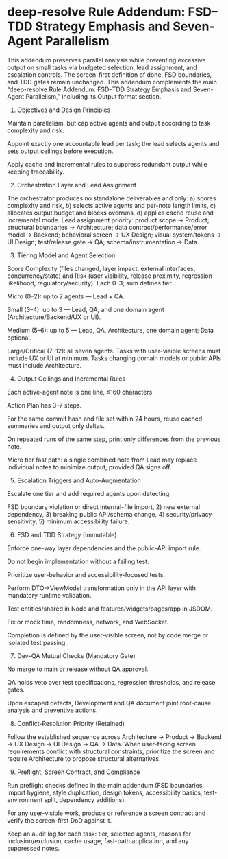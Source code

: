 # deep-resolve Rule Addendum: FSD–TDD Strategy Emphasis and Seven-Agent Parallelism

This addendum preserves parallel analysis while preventing excessive output on small tasks via budgeted selection, lead assignment, and escalation controls. The screen-first definition of done, FSD boundaries, and TDD gates remain unchanged. This addendum complements the main “deep-resolve Rule Addendum: FSD–TDD Strategy Emphasis and Seven-Agent Parallelism,” including its Output format section.

1) Objectives and Design Principles

Maintain parallelism, but cap active agents and output according to task complexity and risk.

Appoint exactly one accountable lead per task; the lead selects agents and sets output ceilings before execution.

Apply cache and incremental rules to suppress redundant output while keeping traceability.

2) Orchestration Layer and Lead Assignment

The orchestrator produces no standalone deliverables and only:
a) scores complexity and risk, b) selects active agents and per-note length limits, c) allocates output budget and blocks overruns, d) applies cache reuse and incremental mode.
Lead assignment priority: product scope → Product; structural boundaries → Architecture; data contract/performance/error model → Backend; behavioral screen → UX Design; visual system/tokens → UI Design; test/release gate → QA; schema/instrumentation → Data.

3) Tiering Model and Agent Selection

Score Complexity (files changed, layer impact, external interfaces, concurrency/state) and Risk (user visibility, release proximity, regression likelihood, regulatory/security). Each 0–3; sum defines tier.

Micro (0–2): up to 2 agents — Lead + QA.

Small (3–4): up to 3 — Lead, QA, and one domain agent (Architecture/Backend/UX or UI).

Medium (5–6): up to 5 — Lead, QA, Architecture, one domain agent; Data optional.

Large/Critical (7–12): all seven agents.
Tasks with user-visible screens must include UX or UI at minimum. Tasks changing domain models or public APIs must include Architecture.

4) Output Ceilings and Incremental Rules

Each active-agent note is one line, ≤160 characters.

Action Plan has 3–7 steps.

For the same commit hash and file set within 24 hours, reuse cached summaries and output only deltas.

On repeated runs of the same step, print only differences from the previous note.

Micro tier fast path: a single combined note from Lead may replace individual notes to minimize output, provided QA signs off.

5) Escalation Triggers and Auto-Augmentation

Escalate one tier and add required agents upon detecting:

FSD boundary violation or direct internal-file import, 2) new external dependency, 3) breaking public API/schema change, 4) security/privacy sensitivity, 5) minimum accessibility failure.

6) FSD and TDD Strategy (Immutable)

Enforce one-way layer dependencies and the public-API import rule.

Do not begin implementation without a failing test.

Prioritize user-behavior and accessibility-focused tests.

Perform DTO→ViewModel transformation only in the API layer with mandatory runtime validation.

Test entities/shared in Node and features/widgets/pages/app in JSDOM.

Fix or mock time, randomness, network, and WebSocket.

Completion is defined by the user-visible screen, not by code merge or isolated test passing.

7) Dev–QA Mutual Checks (Mandatory Gate)

No merge to main or release without QA approval.

QA holds veto over test specifications, regression thresholds, and release gates.

Upon escaped defects, Development and QA document joint root-cause analysis and preventive actions.

8) Conflict-Resolution Priority (Retained)

Follow the established sequence across Architecture → Product → Backend → UX Design → UI Design → QA → Data. When user-facing screen requirements conflict with structural constraints, prioritize the screen and require Architecture to propose structural alternatives.

9) Preflight, Screen Contract, and Compliance

Run preflight checks defined in the main addendum (FSD boundaries, import hygiene, style duplication, design tokens, accessibility basics, test-environment split, dependency additions).

For any user-visible work, produce or reference a screen contract and verify the screen-first DoD against it.

Keep an audit log for each task: tier, selected agents, reasons for inclusion/exclusion, cache usage, fast-path application, and any suppressed notes.